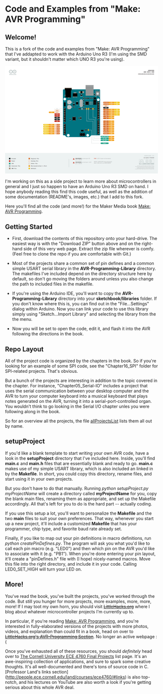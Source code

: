 Code and Examples from "Make: AVR Programming"
==============================================

Welcome!
--------

This is a fork of the code and examples from "Make: AVR Programming" that I've addapted to work with the Arduino Uno R3 (I'm using the SMD variant, but it shouldn't matter which UNO R3 you're using).

![Pinout diagram of an Arduino Uno R3 SMD](images/Pinout-UNORev3SMD_latest.pdf.png)

I'm working on this as a side project to learn more about microcontrollers in general and I just so happen to have an Arduino Uno R3 SMD on hand. I hope anybody reading this find this code useful, as well as the addition of some documentation (README's, images, etc.) that I add to this fork.



Here you'll find all the code (and more!) for the Maker Media book 
 [Make: AVR Programming](http://shop.oreilly.com/product/0636920028161.do).


Getting Started
---------------

* First, download the contents of this repository onto your hard-drive.  The easiest way
  is with the "Download ZIP" button above and on the right-hand side of this very web
  page.  Extract the zip file wherever is comfy.  (Feel free to clone the repo if you 
  are comfortable with Git.)

* Most of the projects share a common set of pin defines and a common simple
  USART serial library in the **AVR-Programming-Library** directory.  The
  makefiles I've included depend on the directory structure here by default, so
  don't go moving the folders around unless you also change the path to
  included files in the makefile.  
  
* If you're using the Arduino IDE, you'll want to copy the **AVR-Programming-Library** directory
  into your **sketchbook/libraries** folder.  If you don't know where this is, you can find out in the 
  "File...Settings" dialog within Arduino.  Now you can link your code to use this library simply
  using "Sketch...Import Library" and selecting the library from the the menu.

* Now you will be set to open the code, edit it, and flash it into the AVR following the directions
  in the book.
  
  
Repo Layout
-----------

All of the project code is organized by the chapters in the book.  So if
you're looking for an example of some SPI code, see the "Chapter16_SPI" folder for 
SPI-related projects.  That's obvious.

But a bunch of the projects are interesting in addition to the topic covered in
the chapter.  For instance, "Chapter05_Serial-IO" includes a project that uses
the serial communication between your desktop computer and the AVR to turn your
computer keyboard into a musical keyboard that plays notes generated on the
AVR, turning it into a serial-port-controlled organ.  You wouldn't think to 
go looking in the Serial I/O chapter unles you were following along in the book. 

So for an overview all the projects, the file [allProjectsList](https://github.com/hexagon5un/AVR-Programming/blob/master/allProjectsList) lists them all out by name.  

setupProject
------------

If you'd like a blank template to start writing your own AVR code, 
have a look in the **setupProject** directory that I've included here. Inside, you'll find 
**main.c** and **main.h** files that are essentially blank and ready to go.  **main.c** 
makes use of my simple USART library, which is also included an linked in by the **Makefile**. 
In short, you could copy this directory, rename files, and start using it in your own projects.

But you don't have to do that manually.  Running *python setupProject.py
myProjectName* will create a directory called **myProjectName** for you, copy
the blank main files, renaming them as appropriate, and set up the Makefile
accordingly.  All that's left for you to do is the hard part -- actually
coding.  

If you use this setup a lot, you'll want to personalize the **Makefile** and
the two **main** files to suit your own preferences.  That way, whenever you
start up a new project, it'll include a customized **Makefile** that has your
programmer, chip type, and favorite baud rate already set.   

Finally, if you like to map out your pin definitions in macro definitions, run
*python createPinDefines.py*.  The program will ask you what you'd like to call
each pin macro (e.g. "LED0") and then which pin on the AVR you'd like to
associate with it (e.g. "PB1").  When you're done entering your pin layout,
it'll create a "pinDefines.h" file with (I hope) nicely-named macros.  Move
this file into the right directory, and include it in your code.  Calling
LED0_SET_HIGH will turn your LED on.


More!
-----

You've read the book, you've built the projects, you've worked through the code.
But still you hunger for more projects, more examples, more, more, more!
If I may toot my own horn, you should visit [~~LittleHacks.org~~](http://littlehacks.org)
where I blog about whatever microcontroller projects I'm currently up to.  

In particular, if you're reading
 [Make: AVR Programming](http://shop.oreilly.com/product/0636920028161.do), and
you're interested in fully-elaborated versions of the projects with more
photos, videos, and explanation than could fit in a book, head on over to
 [~~LittleHacks.org's AVR-Programming Section~~](http://littlehacks.org/AVR-Programming). No longer an active webpage :(

Once you've exhausted all of these resources, you should *definitely* head over
to [The Cornell University ECE 4760 Final
Projects](http://people.ece.cornell.edu/land/courses/ece4760/FinalProjects/)
list page.  It's an awe-inspiring collection of applications, and sure to spark
some creative thoughts.  It's all well-documented and there's tons of source
code in C.  [Professor Land's links section]
(http://people.ece.cornell.edu/land/courses/ece4760/#links) is also top-notch,
and his lectures on YouTube are also worth a look if you're getting serious
about this whole AVR deal.  







